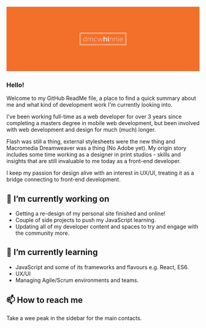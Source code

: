 ![dmcwhinnie logo](/assets/git-hub_hero-img.png)

### Hello!

Welcome to my GitHub ReadMe file, a place to find a quick summary about me and what kind of development work I'm currently looking into.

I've been working full-time as a web developer for over 3 years since completing a masters degree in mobile web development, but been involved with web development and design for much (much) longer.

Flash was still a thing, external stylesheets were the new thing and Macromedia Dreamweaver was a thing (No Adobe yet). My origin story includes some time working as a designer in print studios - skills and insights that are still invaluable to me today as a front-end developer.

I keep my passion for design alive with an interest in UX/UI, treating it as a bridge connecting to front-end development.

## 🔭 I’m currently working on

- Getting a re-design of my personal site finished and online!
- Couple of side projects to push my JavaScript learning.
- Updating all of my developer content and spaces to try and engage with the community more.

## 🌱 I’m currently learning

- JavaScript and some of its frameworks and flavours e.g. React, ES6.
- UX/UI
- Managing Agile/Scrum environments and teams.

## 📫 How to reach me

Take a wee peak in the sidebar for the main contacts.
